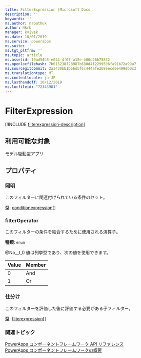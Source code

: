 ```yaml
---
title: FilterExpression |Microsoft Docs
description: ''
keywords: ''
ms.author: nabuthuk
author: Nkrb
manager: kvivek
ms.date: 10/01/2019
ms.service: powerapps
ms.suite: ''
ms.tgt_pltfrm: ''
ms.topic: article
ms.assetid: 19ad54b8-e044-4f07-a18e-b00d26b75832
ms.openlocfilehash: 7b613238f28987b688d4f2299506fa91b72a99a7
ms.sourcegitcommit: 2a3430bb1b56dbf6c444afe2b8eecd0e499db0c3
ms.translationtype: MT
ms.contentlocale: ja-JP
ms.lasthandoff: 10/12/2019
ms.locfileid: "72343981"
---
```

# <a name="filterexpression"></a>FilterExpression

[!INCLUDE [filterexpression-description](includes/filterexpression-description.md)]

## <a name="available-for"></a>利用可能な対象 

モデル駆動型アプリ

## <a name="properties"></a>プロパティ

### <a name="conditions"></a>照明

このフィルターに関連付けられている条件のセット。

**型**: [conditionexpression](conditionexpression.md)[]

### <a name="filteroperator"></a>filterOperator

このフィルターの条件を結合するために使用される演算子。

**種類**: `enum`

@No__t_0 値は列挙型であり、次の値を使用できます。

|Value|Member|
|--|--|
|0|And|
|1|Or|

### <a name="filters"></a>仕分け

このフィルターを評価した後に評価する必要がある子フィルター。

**型**: [filterexpression](filterexpression.md)[]<br />

### <a name="related-topics"></a>関連トピック

[PowerApps コンポーネントフレームワーク API リファレンス](../reference/index.md)<br/>
[PowerApps コンポーネントフレームワークの概要](../overview.md)